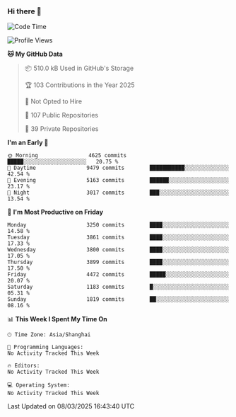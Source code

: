 ### Hi there 👋

<!--
**qbosen/qbosen** is a ✨ _special_ ✨ repository because its `README.md` (this file) appears on your GitHub profile.

Here are some ideas to get you started:

- 🔭 I’m currently working on ...
- 🌱 I’m currently learning ...
- 👯 I’m looking to collaborate on ...
- 🤔 I’m looking for help with ...
- 💬 Ask me about ...
- 📫 How to reach me: ...
- 😄 Pronouns: ...
- ⚡ Fun fact: ...
-->

<!--START_SECTION:waka-->
![Code Time](http://img.shields.io/badge/Code%20Time-2%2C111%20hrs%2036%20mins-blue)

![Profile Views](http://img.shields.io/badge/Profile%20Views-0-blue)

**🐱 My GitHub Data** 

> 📦 510.0 kB Used in GitHub's Storage 
 > 
> 🏆 103 Contributions in the Year 2025
 > 
> 🚫 Not Opted to Hire
 > 
> 📜 107 Public Repositories 
 > 
> 🔑 39 Private Repositories 
 > 
**I'm an Early 🐤** 

```text
🌞 Morning                4625 commits        █████░░░░░░░░░░░░░░░░░░░░   20.75 % 
🌆 Daytime                9479 commits        ███████████░░░░░░░░░░░░░░   42.54 % 
🌃 Evening                5163 commits        ██████░░░░░░░░░░░░░░░░░░░   23.17 % 
🌙 Night                  3017 commits        ███░░░░░░░░░░░░░░░░░░░░░░   13.54 % 
```
📅 **I'm Most Productive on Friday** 

```text
Monday                   3250 commits        ████░░░░░░░░░░░░░░░░░░░░░   14.58 % 
Tuesday                  3861 commits        ████░░░░░░░░░░░░░░░░░░░░░   17.33 % 
Wednesday                3800 commits        ████░░░░░░░░░░░░░░░░░░░░░   17.05 % 
Thursday                 3899 commits        ████░░░░░░░░░░░░░░░░░░░░░   17.50 % 
Friday                   4472 commits        █████░░░░░░░░░░░░░░░░░░░░   20.07 % 
Saturday                 1183 commits        █░░░░░░░░░░░░░░░░░░░░░░░░   05.31 % 
Sunday                   1819 commits        ██░░░░░░░░░░░░░░░░░░░░░░░   08.16 % 
```


📊 **This Week I Spent My Time On** 

```text
🕑︎ Time Zone: Asia/Shanghai

💬 Programming Languages: 
No Activity Tracked This Week

🔥 Editors: 
No Activity Tracked This Week

💻 Operating System: 
No Activity Tracked This Week
```


 Last Updated on 08/03/2025 16:43:40 UTC
<!--END_SECTION:waka-->
